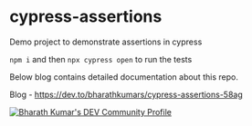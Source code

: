 # cypress-assertions

Demo project to demonstrate assertions in cypress

`npm i` and then `npx cypress open` to run the tests

Below blog contains detailed documentation about this repo.

Blog - https://dev.to/bharathkumars/cypress-assertions-58ag

[![Bharath Kumar's DEV Community Profile](https://d2fltix0v2e0sb.cloudfront.net/dev-badge.svg)](https://dev.to/bharathkumars)
